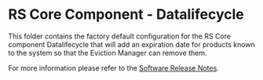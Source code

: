 # RS Core Component - Datalifecycle

This folder contains the factory default configuration for the RS Core component Datalifecycle that will add an expiration date for products known to the system so that the Eviction Manager can remove them.

For more information please refer to the [Software Release Notes](./doc/SRN.md).
